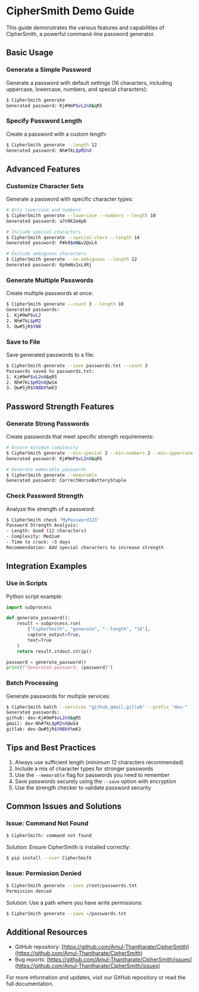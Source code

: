 # CipherSmith Demo Guide

This guide demonstrates the various features and capabilities of CipherSmith, a powerful command-line password generator.

## Basic Usage

### Generate a Simple Password
Generate a password with default settings (16 characters, including uppercase, lowercase, numbers, and special characters):

```bash
$ CipherSmith generate
Generated password: Kj#9mP$vL2nX&qR5
```

### Specify Password Length
Create a password with a custom length:

```bash
$ CipherSmith generate --length 12
Generated password: Nh#7kL$pM2nX
```

## Advanced Features

### Customize Character Sets

Generate a password with specific character types:

```bash
# Only lowercase and numbers
$ CipherSmith generate --lowercase --numbers --length 10
Generated password: a7n9k2m4p6

# Include special characters
$ CipherSmith generate --special-chars --length 14
Generated password: P#k9$mN&v2@xL4

# Exclude ambiguous characters
$ CipherSmith generate --no-ambiguous --length 12
Generated password: Kp9mNv2xL4Rj
```

### Generate Multiple Passwords

Create multiple passwords at once:

```bash
$ CipherSmith generate --count 3 --length 10
Generated passwords:
1. Kj#9mP$vL2
2. Nh#7kL$pM2
3. Qw#5jR$tN8
```

### Save to File

Save generated passwords to a file:

```bash
$ CipherSmith generate --save passwords.txt --count 3
Passwords saved to passwords.txt:
1. Kj#9mP$vL2nX&qR5
2. Nh#7kL$pM2nX@wS4
3. Qw#5jR$tN8bV%mK3
```

## Password Strength Features

### Generate Strong Passwords

Create passwords that meet specific strength requirements:

```bash
# Ensure minimum complexity
$ CipherSmith generate --min-special 2 --min-numbers 2 --min-uppercase 2
Generated password: Kj#9mP$vL2nX&qR5

# Generate memorable passwords
$ CipherSmith generate --memorable
Generated password: CorrectHorseBatteryStaple
```

### Check Password Strength

Analyze the strength of a password:

```bash
$ CipherSmith check "MyPassword123"
Password Strength Analysis:
- Length: Good (12 characters)
- Complexity: Medium
- Time to crack: ~3 days
Recommendation: Add special characters to increase strength
```

## Integration Examples

### Use in Scripts

Python script example:

```python
import subprocess

def generate_password():
    result = subprocess.run(
        ["CipherSmith", "generate", "--length", "16"],
        capture_output=True,
        text=True
    )
    return result.stdout.strip()

password = generate_password()
print(f"Generated password: {password}")
```

### Batch Processing

Generate passwords for multiple services:

```bash
$ CipherSmith batch --services "github,gmail,gitlab" --prefix "dev-"
Generated passwords:
github: dev-Kj#9mP$vL2nX&qR5
gmail: dev-Nh#7kL$pM2nX@wS4
gitlab: dev-Qw#5jR$tN8bV%mK3
```

## Tips and Best Practices

1. Always use sufficient length (minimum 12 characters recommended)
2. Include a mix of character types for stronger passwords
3. Use the `--memorable` flag for passwords you need to remember
4. Save passwords securely using the `--save` option with encryption
5. Use the strength checker to validate password security

## Common Issues and Solutions

### Issue: Command Not Found
```bash
$ CipherSmith: command not found
```
Solution: Ensure CipherSmith is installed correctly:
```bash
$ pip install --user CipherSmith
```

### Issue: Permission Denied
```bash
$ CipherSmith generate --save /root/passwords.txt
Permission denied
```
Solution: Use a path where you have write permissions:
```bash
$ CipherSmith generate --save ~/passwords.txt
```

## Additional Resources

- GitHub repository: [https://github.com/Amul-Thantharate/CipherSmith](https://github.com/Amul-Thantharate/CipherSmith)
- Bug reports: [https://github.com/Amul-Thantharate/CipherSmith/issues](https://github.com/Amul-Thantharate/CipherSmith/issues)

For more information and updates, visit our GitHub repository or read the full documentation.
